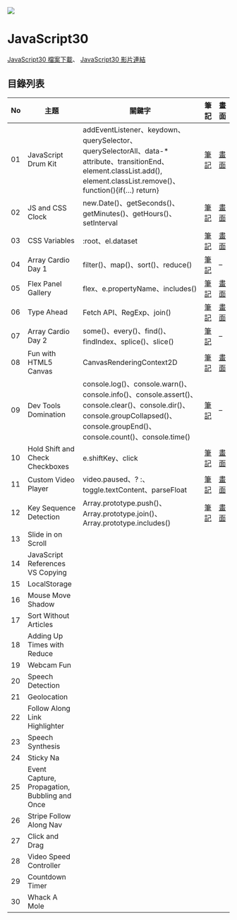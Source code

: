 ![](https://javascript30.com/images/JS3-social-share.png)

# JavaScript30
 [JavaScript30 檔案下載](https://github.com/wesbos/JavaScript30)、
 [JavaScript30 影片連結](https://www.youtube.com/playlist?list=PLu8EoSxDXHP6CGK4YVJhL_VWetA865GOH)

## 目錄列表
| No | 主題 | 關鍵字 | 筆記 | 畫面 |
| --- | --- | --- | --- | --- |
| 01 | JavaScript Drum Kit | addEventListener、keydown、querySelector、querySelectorAll、data-* attribute、transitionEnd、element.classList.add(), element.classList.remove()、function(){if(…) return} | [筆記](https://github.com/Yogo888/JS30/tree/master/01-JavaScript%20Drum%20Kit) | [畫面](https://yogo888.github.io/JS30/01-JavaScript%20Drum%20Kit/) | 
| 02 | JS and CSS Clock | new.Date()、getSeconds()、getMinutes()、getHours()、setInterval | [筆記](https://github.com/Yogo888/JS30/tree/master/02-JS%20and%20CSS%20Clock) | [畫面](https://yogo888.github.io/JS30/02-JS%20and%20CSS%20Clock/) | 
| 03 | CSS Variables | :root、el.dataset | [筆記](https://github.com/Yogo888/JS30/tree/master/03-CSS%20Variables) | [畫面](https://yogo888.github.io/JS30/03-CSS%20Variables/) | 
| 04 | Array Cardio Day 1 | filter()、map()、sort()、reduce() |  [筆記](https://github.com/Yogo888/JS30/tree/master/04-Array%20Cardio%20Day%201) | – | 
| 05 | Flex Panel Gallery | flex、e.propertyName、includes() | [筆記](https://github.com/Yogo888/JS30/tree/master/05-Flex%20Panel%20Gallery) | [畫面](https://yogo888.github.io/JS30/05-Flex%20Panel%20Gallery) |
| 06 | Type Ahead | Fetch API、RegExp、join() | [筆記](https://github.com/Yogo888/JS30/tree/master/06-Type%20Ahead) | [畫面](https://yogo888.github.io/JS30/06-Type%20Ahead) |
| 07 | Array Cardio Day 2 | some()、every()、find()、findIndex、splice()、slice() | [筆記](https://github.com/Yogo888/JS30/tree/master/07-Array%20Cardio%20Day%202) | – |
| 08 | Fun with HTML5 Canvas | CanvasRenderingContext2D | [筆記](https://github.com/Yogo888/JS30/tree/master/08-Fun%20with%20HTML5%20Canvas) | [畫面](https://yogo888.github.io/JS30/08-Fun%20with%20HTML5%20Canvas) |
| 09 | Dev Tools Domination | console.log()、console.warn()、console.info()、console.assert()、console.clear()、console.dir()、console.groupCollapsed()、console.groupEnd()、console.count()、console.time() |  [筆記](https://github.com/Yogo888/JS30/tree/master/09-Dev%20Tools%20Domination) | – | 
| 10 | Hold Shift and Check Checkboxes | e.shiftKey、click | [筆記](https://github.com/Yogo888/JS30/tree/master/10-Hold%20Shift%20and%20Check%20Checkboxes) | [畫面](https://yogo888.github.io/JS30/10-Hold%20Shift%20and%20Check%20Checkboxes) |
| 11 | Custom Video Player | video.paused、? :、toggle.textContent、parseFloat | [筆記](https://github.com/Yogo888/JS30/tree/master/11-Custom%20Video%20Player/) | [畫面](https://yogo888.github.io/JS30/11-Custom%20Video%20Player/) |
| 12 | Key Sequence Detection | Array.prototype.push()、Array.prototype.join()、Array.prototype.includes() | [筆記](https://github.com/Yogo888/JS30/tree/master/12-Key%20Sequence%20Detection) | [畫面](https://yogo888.github.io/JS30/12-Key%20Sequence%20Detection) |
| 13 | Slide in on Scroll |  |
| 14 | JavaScript References VS Copying |  |
| 15 | LocalStorage |  |
| 16 | Mouse Move Shadow |  |
| 17 | Sort Without Articles |  |
| 18 | Adding Up Times with Reduce |  |
| 19 | Webcam Fun |  |
| 20 | Speech Detection |  |
| 21 | Geolocation |  |
| 22 | Follow Along Link Highlighter |  |
| 23 | Speech Synthesis |  |
| 24 | Sticky Na |  |
| 25 | Event Capture, Propagation, Bubbling and Once |  |
| 26 | Stripe Follow Along Nav |  |
| 27 | Click and Drag |  |
| 28 | Video Speed Controller |  |
| 29 | Countdown Timer |  |
| 30 | Whack A Mole |  |
